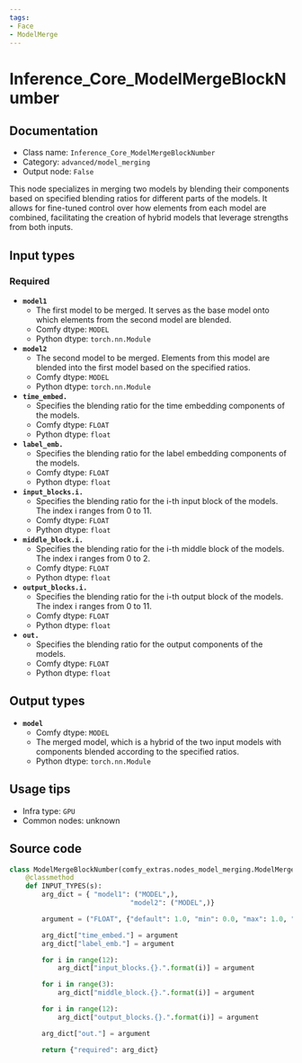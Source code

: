 ```yaml
---
tags:
- Face
- ModelMerge
---
```


# Inference_Core_ModelMergeBlockNumber
## Documentation
- Class name: `Inference_Core_ModelMergeBlockNumber`
- Category: `advanced/model_merging`
- Output node: `False`

This node specializes in merging two models by blending their components based on specified blending ratios for different parts of the models. It allows for fine-tuned control over how elements from each model are combined, facilitating the creation of hybrid models that leverage strengths from both inputs.
## Input types
### Required
- **`model1`**
    - The first model to be merged. It serves as the base model onto which elements from the second model are blended.
    - Comfy dtype: `MODEL`
    - Python dtype: `torch.nn.Module`
- **`model2`**
    - The second model to be merged. Elements from this model are blended into the first model based on the specified ratios.
    - Comfy dtype: `MODEL`
    - Python dtype: `torch.nn.Module`
- **`time_embed.`**
    - Specifies the blending ratio for the time embedding components of the models.
    - Comfy dtype: `FLOAT`
    - Python dtype: `float`
- **`label_emb.`**
    - Specifies the blending ratio for the label embedding components of the models.
    - Comfy dtype: `FLOAT`
    - Python dtype: `float`
- **`input_blocks.i.`**
    - Specifies the blending ratio for the i-th input block of the models. The index i ranges from 0 to 11.
    - Comfy dtype: `FLOAT`
    - Python dtype: `float`
- **`middle_block.i.`**
    - Specifies the blending ratio for the i-th middle block of the models. The index i ranges from 0 to 2.
    - Comfy dtype: `FLOAT`
    - Python dtype: `float`
- **`output_blocks.i.`**
    - Specifies the blending ratio for the i-th output block of the models. The index i ranges from 0 to 11.
    - Comfy dtype: `FLOAT`
    - Python dtype: `float`
- **`out.`**
    - Specifies the blending ratio for the output components of the models.
    - Comfy dtype: `FLOAT`
    - Python dtype: `float`
## Output types
- **`model`**
    - Comfy dtype: `MODEL`
    - The merged model, which is a hybrid of the two input models with components blended according to the specified ratios.
    - Python dtype: `torch.nn.Module`
## Usage tips
- Infra type: `GPU`
- Common nodes: unknown


## Source code
```python
class ModelMergeBlockNumber(comfy_extras.nodes_model_merging.ModelMergeBlocks):
    @classmethod
    def INPUT_TYPES(s):
        arg_dict = { "model1": ("MODEL",),
                              "model2": ("MODEL",)}

        argument = ("FLOAT", {"default": 1.0, "min": 0.0, "max": 1.0, "step": 0.01})

        arg_dict["time_embed."] = argument
        arg_dict["label_emb."] = argument

        for i in range(12):
            arg_dict["input_blocks.{}.".format(i)] = argument

        for i in range(3):
            arg_dict["middle_block.{}.".format(i)] = argument

        for i in range(12):
            arg_dict["output_blocks.{}.".format(i)] = argument

        arg_dict["out."] = argument

        return {"required": arg_dict}

```
